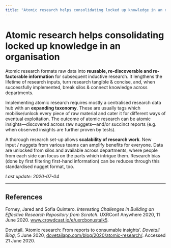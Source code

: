 ```yaml
---
title: "Atomic research helps consolidating locked up knowledge in an organisation"
---
```


# Atomic research helps consolidating locked up knowledge in an organisation

Atomic research formats raw data into **reusable, re-discoverable and re-factorable information** for subsequent inductive research. It lengthens the lifetime of research inputs, turn research tangible & concise, and, when successfully implemented, break silos & connect knowledge across departments.

Implementing atomic research requires mostly a centralised research data hub with an **expanding taxonomy**. These are usually tags which mobilise/unlock every piece of raw material and cater it for different ways of eventual exploitation. The outcome of atomic research can be atomic insights—discovered across raw nuggets—and/or succinct reports (e.g. when observed insights are further proven by tests).

A thorough research set-up allows **scalability of research work**. New input / nuggets from various teams can amplify benefits for everyone. Data are unlocked from silos and available across departments, where people from each side can focus on the parts which intrigue them. Research bias (done by first filtering first-hand information) can be reduces through this standardised nugget format, too.

*Last update: 2020-07-04*

* * *

## References
Forney, Jared and Sofia Quintero. _Interesting Challenges in Building an Effective Research Repository from Scratch_. UXRConf Anywhere 2020, 11 June 2020. www.crowdcast.io/e/uxrcbonustalk5.

Dovetail. ‘Atomic research: From reports to consumable insights’. _Dovetail Blog_, 5 June 2020, [dovetailapp.com/blog/2020/atomic-research/](https://dovetailapp.com/blog/2020/atomic-research/). Accessed 21 June 2020.